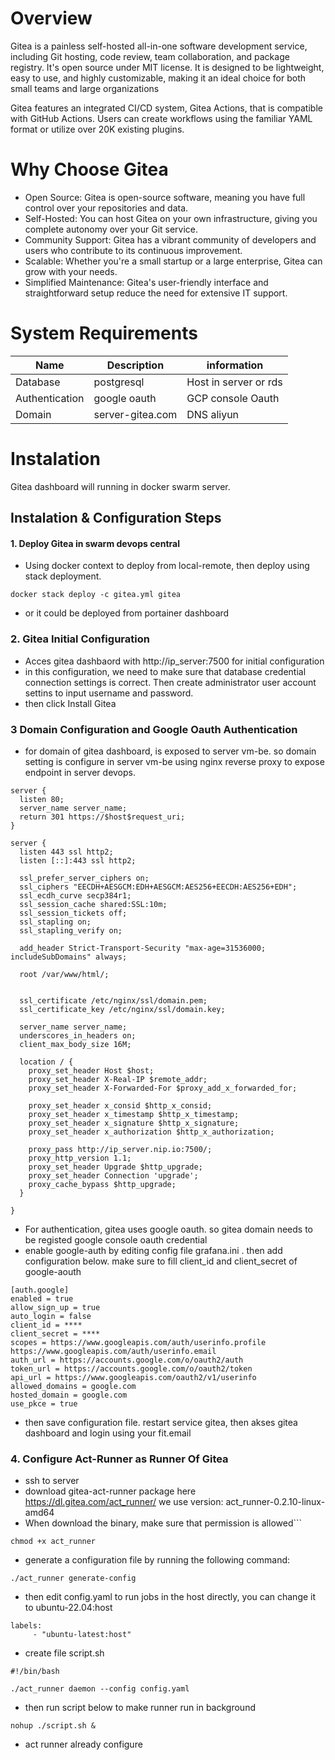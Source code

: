 # Overview
Gitea is a painless self-hosted all-in-one software development service, including Git hosting, code review, team collaboration, and package registry. It's open source under MIT license. It is designed to be lightweight, easy to use, and highly customizable, making it an ideal choice for both small teams and large organizations

Gitea features an integrated CI/CD system, Gitea Actions, that is compatible with GitHub Actions. Users can create workflows using the familiar YAML format or utilize over 20K existing plugins.

# Why Choose Gitea

- Open Source: Gitea is open-source software, meaning you have full control over your repositories and data.
- Self-Hosted: You can host Gitea on your own infrastructure, giving you complete autonomy over your Git service.
- Community Support: Gitea has a vibrant community of developers and users who contribute to its continuous improvement.
- Scalable: Whether you're a small startup or a large enterprise, Gitea can grow with your needs.
- Simplified Maintenance: Gitea's user-friendly interface and straightforward setup reduce the need for extensive IT support.

# System Requirements
| Name | 		Description | information |
|-- |-- |-- |
| Database | postgresql | Host in server or rds |
| Authentication | google oauth | GCP console Oauth |
| Domain	| server-gitea.com | DNS aliyun

# Instalation
Gitea dashboard will running in docker swarm server.
## Instalation & Configuration Steps
#### 1. Deploy Gitea in swarm devops central 

- Using docker context to deploy from local-remote, then deploy using stack deployment.

```
docker stack deploy -c gitea.yml gitea
```
- or it could be deployed from portainer dashboard

### 2. Gitea Initial Configuration
- Acces gitea dashbaord with http://ip_server:7500 for initial configuration
- in this configuration, we need to make sure that database credential connection settings is correct. Then create administrator user account settins to input username and password.
- then click Install Gitea

### 3 Domain Configuration and Google Oauth Authentication 
- for domain of gitea dashboard, is exposed to server vm-be. so domain setting is configure in server vm-be using nginx reverse proxy to expose endpoint in server devops.
```
server {
  listen 80;
  server_name server_name;
  return 301 https://$host$request_uri;
}

server {
  listen 443 ssl http2;
  listen [::]:443 ssl http2;

  ssl_prefer_server_ciphers on;
  ssl_ciphers "EECDH+AESGCM:EDH+AESGCM:AES256+EECDH:AES256+EDH";
  ssl_ecdh_curve secp384r1;
  ssl_session_cache shared:SSL:10m;
  ssl_session_tickets off;
  ssl_stapling on;
  ssl_stapling_verify on;

  add_header Strict-Transport-Security "max-age=31536000; includeSubDomains" always;

  root /var/www/html/;


  ssl_certificate /etc/nginx/ssl/domain.pem;
  ssl_certificate_key /etc/nginx/ssl/domain.key;

  server_name server_name;
  underscores_in_headers on;
  client_max_body_size 16M;

  location / {
    proxy_set_header Host $host;
    proxy_set_header X-Real-IP $remote_addr;
    proxy_set_header X-Forwarded-For $proxy_add_x_forwarded_for;

    proxy_set_header x_consid $http_x_consid;
    proxy_set_header x_timestamp $http_x_timestamp;
    proxy_set_header x_signature $http_x_signature;
    proxy_set_header x_authorization $http_x_authorization;

    proxy_pass http://ip_server.nip.io:7500/;
    proxy_http_version 1.1;
    proxy_set_header Upgrade $http_upgrade;
    proxy_set_header Connection 'upgrade';
    proxy_cache_bypass $http_upgrade;
  }

}

```
- For authentication, gitea uses google oauth. so gitea domain needs to be registed google console oauth credential
- enable google-auth by editing config file grafana.ini . then add configuration below. make sure to fill client_id and client_secret of google-aouth
```
[auth.google]
enabled = true
allow_sign_up = true
auto_login = false
client_id = ****
client_secret = ****
scopes = https://www.googleapis.com/auth/userinfo.profile https://www.googleapis.com/auth/userinfo.email
auth_url = https://accounts.google.com/o/oauth2/auth
token_url = https://accounts.google.com/o/oauth2/token
api_url = https://www.googleapis.com/oauth2/v1/userinfo
allowed_domains = google.com
hosted_domain = google.com
use_pkce = true
```
- then save configuration file. restart service gitea, then akses gitea dashboard and login using your fit.email

### 4. Configure Act-Runner as Runner Of Gitea
- ssh to server 
- download gitea-act-runner package here https://dl.gitea.com/act_runner/ we use version: act_runner-0.2.10-linux-amd64
- When download the binary, make sure that permission is allowed```
```
chmod +x act_runner
```
-  generate a configuration file by running the following command:
```
./act_runner generate-config
```
- then edit config.yaml to run jobs in the host directly, you can change it to ubuntu-22.04:host
```
labels:
     - "ubuntu-latest:host"
```
- create file script.sh 
```
#!/bin/bash

./act_runner daemon --config config.yaml
```
- then run script below to make runner run in background
```
nohup ./script.sh &
```
- act runner already configure

